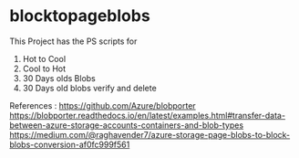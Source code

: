 # blocktopageblobs


This Project has the PS scripts for 
1) Hot to Cool
2) Cool to Hot
3) 30 Days olds Blobs
4) 30 Days old blobs verify and delete


References :
https://github.com/Azure/blobporter
https://blobporter.readthedocs.io/en/latest/examples.html#transfer-data-between-azure-storage-accounts-containers-and-blob-types
https://medium.com/@raghavender7/azure-storage-page-blobs-to-block-blobs-conversion-af0fc999f561
